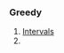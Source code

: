 
  ### Greedy

  1. [Intervals](https://docs.google.com/document/d/1TJTH_8NxCJHRUFhU0CvL-M1f9cdtd63kRu8rrhD8S00/edit#heading=h.qlh7ecjgd1b)
  2. []()
  
